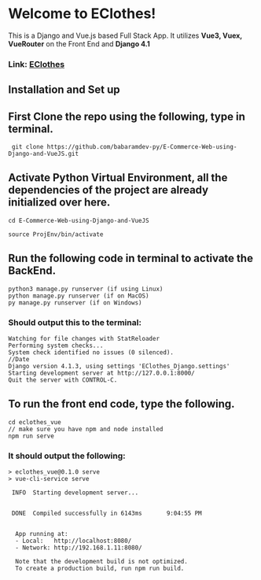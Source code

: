 # Welcome to EClothes!
This is a Django and Vue.js based Full Stack App. It utilizes **Vue3, Vuex, VueRouter** on the Front End and **Django 4.1** 

### Link: **[EClothes](https://vedkorlavue.netlify.app/)**

## Installation and Set up

 ## First Clone the repo using the following, type in terminal.
 
	 git clone https://github.com/babaramdev-py/E-Commerce-Web-using-Django-and-VueJS.git
	 
## Activate Python Virtual Environment, all the dependencies of the project are already initialized over here.
 
	cd E-Commerce-Web-using-Django-and-VueJS
	
	source ProjEnv/bin/activate

## Run the following code in terminal to activate the BackEnd.

    python3 manage.py runserver (if using Linux)
    python manage.py runserver (if on MacOS)
    py manage.py runserver (if on Windows)
    
### Should output this to the terminal:
		

    Watching for file changes with StatReloader
    Performing system checks...
    System check identified no issues (0 silenced).
    //Date
    Django version 4.1.3, using settings 'EClothes_Django.settings'
    Starting development server at http://127.0.0.1:8000/
    Quit the server with CONTROL-C.

## To run the front end code, type the following.

    cd eclothes_vue
    // make sure you have npm and node installed
	npm run serve
	
### It should output the following:

    > eclothes_vue@0.1.0 serve
    > vue-cli-service serve
    
     INFO  Starting development server...
    
    
     DONE  Compiled successfully in 6143ms       9:04:55 PM
    
    
      App running at:
      - Local:   http://localhost:8080/ 
      - Network: http://192.168.1.11:8080/
    
      Note that the development build is not optimized.
      To create a production build, run npm run build.
